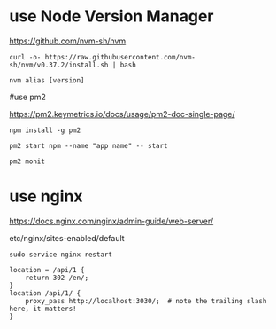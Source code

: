 # use Node Version Manager

<https://github.com/nvm-sh/nvm>

```
curl -o- https://raw.githubusercontent.com/nvm-sh/nvm/v0.37.2/install.sh | bash
```



```
nvm alias [version]
```

#use pm2

<https://pm2.keymetrics.io/docs/usage/pm2-doc-single-page/>

```
npm install -g pm2
```

```
pm2 start npm --name "app name" -- start
```

```
pm2 monit
```

# use nginx 

<https://docs.nginx.com/nginx/admin-guide/web-server/>

etc/nginx/sites-enabled/default

```
sudo service nginx restart
```

```
location = /api/1 {
    return 302 /en/;
}
location /api/1/ {
    proxy_pass http://localhost:3030/;  # note the trailing slash here, it matters!
}
```

